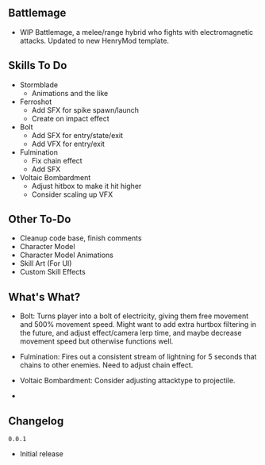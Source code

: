 ## Battlemage
- WIP Battlemage, a melee/range hybrid who fights with electromagnetic attacks. Updated to new HenryMod template.

## Skills To Do
- Stormblade
  - Animations and the like
- Ferroshot
  - Add SFX for spike spawn/launch
  - Create on impact effect
- Bolt
  - Add SFX for entry/state/exit
  - Add VFX for entry/exit
- Fulmination
  - Fix chain effect
  - Add SFX
- Voltaic Bombardment
  - Adjust hitbox to make it hit higher
  - Consider scaling up VFX
 
 ## Other To-Do
- Cleanup code base, finish comments
- Character Model
- Character Model Animations
- Skill Art (For UI)
- Custom Skill Effects

## What's What?
- Bolt: Turns player into a bolt of electricity, giving them free movement and 500% movement speed. Might want to add extra hurtbox filtering in the future, and adjust effect/camera lerp time, and maybe decrease movement speed but otherwise functions well.

- Fulmination: Fires out a consistent stream of lightning for 5 seconds that chains to other enemies. Need to adjust chain effect.

- Voltaic Bombardment: Consider adjusting attacktype to projectile.
- 
## Changelog
`0.0.1`
- Initial release
